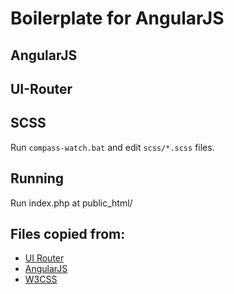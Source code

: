 # Boilerplate for AngularJS

## AngularJS

## UI-Router

## SCSS
Run `compass-watch.bat` and edit `scss/*.scss` files.


## Running
Run index.php at public_html/


## Files copied from:
* [UI Router](https://unpkg.com/browse/@uirouter/angularjs@1.0.26/release/)
* [AngularJS](https://code.angularjs.org/1.7.9/)
* [W3CSS](https://www.w3schools.com/w3css/4/w3.css)
